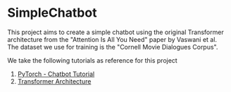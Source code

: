 # SimpleChatbot

This project aims to create a simple chatbot using the original Transformer architecture from the "Attention Is All You Need" paper by Vaswani et al. The dataset we use for training is the "Cornell Movie Dialogues Corpus". 

We take the following tutorials as reference for this project 
1. <a href="https://pytorch.org/tutorials/beginner/chatbot_tutorial.html">PyTorch - Chatbot Tutorial</a>
2. <a href="https://www.datacamp.com/tutorial/building-a-transformer-with-py-torch">Transformer Architecture</a>